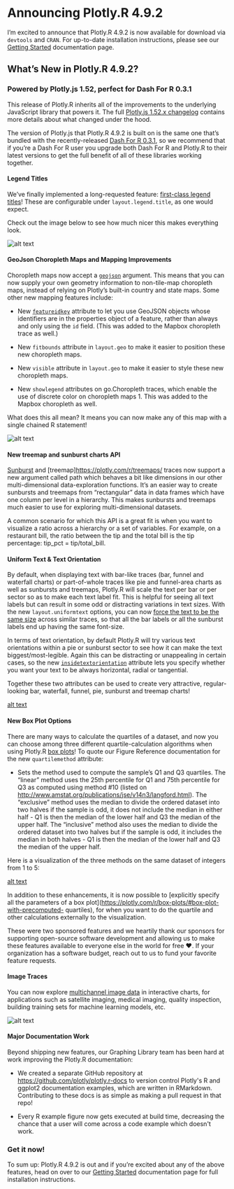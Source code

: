 # Announcing Plotly.R 4.9.2

I’m excited to announce that Plotly.R 4.9.2 is now available for download via `devtools` and `CRAN`. For up-to-date installation instructions, please see our [Getting Started](https://plotly.com/r/getting-started/) documentation page. 

## What’s New in Plotly.R 4.9.2?

### Powered by Plotly.js 1.52, perfect for Dash For R 0.3.1

This release of Plotly.R inherits all of the improvements to the underlying JavaScript library that powers it. The full [Plotly.js 1.52.x changelog](https://github.com/plotly/plotly.js/blob/master/CHANGELOG.md#1520----2020-01-08) contains more details about what changed under the hood. 

The version of Plotly.js that Plotly.R 4.9.2 is built on is the same one that’s bundled with the recently-released [Dash For R 0.3.1](https://dashr.plotly.com/installation), so we recommend that if you’re a Dash For R user you upgrade both Dash For R and Plotly.R to their latest versions to get the full benefit of all of these libraries working together.

#### Legend Titles

We’ve finally implemented a long-requested feature: [first-class legend titles](https://plotly.com/r/legend/#legend-title)! These are configurable under `layout.legend.title`, as one would expect.

Check out the image below to see how much nicer this makes everything look.

![alt text](https://user-images.githubusercontent.com/1557650/78181150-e3114200-7431-11ea-9075-83ee41c482a9.png "a chart with a legend title")

#### GeoJson Choropleth Maps and Mapping Improvements

Choropleth maps now accept a [`geojson`](https://plotly.com/r/mapbox-county-choropleth/#choropleth-map-with-geojson) argument. This means that you can now supply your own geometry information to non-tile-map choropleth maps, instead of relying on Plotly’s built-in country and state maps. Some other new mapping features include:

- New [`featureidkey`](https://plotly.com/r/mapbox-county-choropleth/#geojson-with-featureid) attribute  to let you use GeoJSON objects whose identifiers are in the properties object of a feature, rather than always and only using the `id` field. (This was added to the Mapbox choropleth trace as well.)

- New `fitbounds` attribute in `layout.geo` to make it easier to position these new choropleth maps.

- New `visible` attribute in `layout.geo` to make it easier to style these new choropleth maps.

- New `showlegend` attributes on go.Choropleth traces, which enable the use of discrete color on choropleth maps 1. This was added to the Mapbox choropleth  as well.

What does this all mean? It means you can now make any of this map with a single chained R statement!

![alt text](https://user-images.githubusercontent.com/1557650/78181148-e278ab80-7431-11ea-9eb8-4411730f9cbf.png "a chart with a map")

#### New treemap and sunburst charts API

[Sunburst](https://plotly.com/r/sunburst-charts/) and [treemap]https://plotly.com/r/treemaps/
 traces now support a new argument called path which behaves a bit like dimensions in our other multi-dimensional data-exploration functions. It’s an easier way to create sunbursts and treemaps from “rectangular” data in data frames which have one column per level in a hierarchy. This makes sunbursts and treemaps much easier to use for exploring multi-dimensional datasets.

 A common scenario for which this API is a great fit is when you want to visualize a ratio across a hierarchy or a set of variables. For example, on a restaurant bill, the ratio between the tip and the total bill is the tip percentage: tip_pct = tip/total_bill. 

#### Uniform Text & Text Orientation
By default, when displaying text with bar-like traces (bar, funnel and waterfall charts) or part-of-whole traces like pie and funnel-area charts as well as sunbursts and treemaps, Plotly.R will scale the text per bar or per sector so as to make each text label fit. This is helpful for seeing all text labels but can result in some odd or distracting variations in text sizes. With the new `layout.uniformtext` options, you can now [force the text to be the same size](https://plotly.com/r/text-and-annotations/#controlling-text-fontsize-with-uniformtext) across similar traces, so that all the bar labels or all the sunburst labels end up having the same font-size.

In terms of text orientation, by default Plotly.R will try various text orientations within a pie or sunburst sector to see how it can make the text biggest/most-legible. Again this can be distracting or unappealing in certain cases, so the new [`insidetextorientation`](https://plotly.com/r/pie-charts/#controlling-text-orientation-inside-sunburst-sectors) attribute lets you specify whether you want your text to be always horizontal, radial or tangential.

Together these two attributes can be used to create very attractive, regular-looking bar, waterfall, funnel, pie, sunburst and treemap charts!

[alt text](https://user-images.githubusercontent.com/1557650/78181140-e1e01500-7431-11ea-857c-a871e413f151.png "a chart with a map")

#### New Box Plot Options

There are many ways to calculate the quartiles of a dataset, and now you can choose among three different quartile-calculation algorithms when using Plotly.R [box plots](https://plotly.com/r/box-plots/#choosing-the-algorithm-for-computing-quartiles)! To quote our Figure Reference documentation for the new `quartilemethod` attribute:

- Sets the method used to compute the sample’s Q1 and Q3 quartiles. The “linear” method uses the 25th percentile for Q1 and 75th percentile for Q3 as computed using method #10 (listed on http://www.amstat.org/publications/jse/v14n3/langford.html). The “exclusive” method uses the median to divide the ordered dataset into two halves if the sample is odd, it does not include the median in either half - Q1 is then the median of the lower half and Q3 the median of the upper half. The “inclusive” method also uses the median to divide the ordered dataset into two halves but if the sample is odd, it includes the median in both halves - Q1 is then the median of the lower half and Q3 the median of the upper half.

Here is a visualization of the three methods on the same dataset of integers from 1 to 5:

[alt text](https://user-images.githubusercontent.com/1557650/78181139-e1477e80-7431-11ea-9da5-b72c4d3999b4.png "a boxplot chart")

In addition to these enhancements, it is now possible to [explicitly specify all the parameters of a box plot](https://plotly.com/r/box-plots/#box-plot-with-precomputed- quartiles), for when you want to do the quartile and other calculations externally to the visualization.

These were two sponsored features and we heartily thank our sponsors for supporting open-source software development and allowing us to make these features available to everyone else in the world for free :heart:. If your organization has a software budget, reach out to us to fund your favorite feature requests.

#### Image Traces
You can now explore [multichannel image data](https://plotly.com/r/displaying-images/) in interactive charts, for applications such as satellite imaging, medical imaging, quality inspection, building training sets for machine learning models, etc.

![alt text](https://user-images.githubusercontent.com/1557650/78181132-df7dbb00-7431-11ea-8a57-9b0dbe1c4779.png "a chart with an image")

#### Major Documentation Work

Beyond shipping new features, our Graphing Library team has been hard at work improving the Plotly.R documentation:

- We created a separate GitHub repository at https://github.com/plotly/plotly.r-docs to version control Plotly's R and ggplot2 documentation examples, which are written in RMarkdown. Contributing to these docs is as simple as making a pull request in that repo!

- Every R example figure now gets executed at build time, decreasing the chance that a user will come across a code example which doesn't work.

### Get it now!

To sum up: Plotly.R 4.9.2 is out and if you’re excited about any of the above features, head on over to our [Getting Started](https://plotly.com/r/getting-started/) documentation page for full installation instructions.
